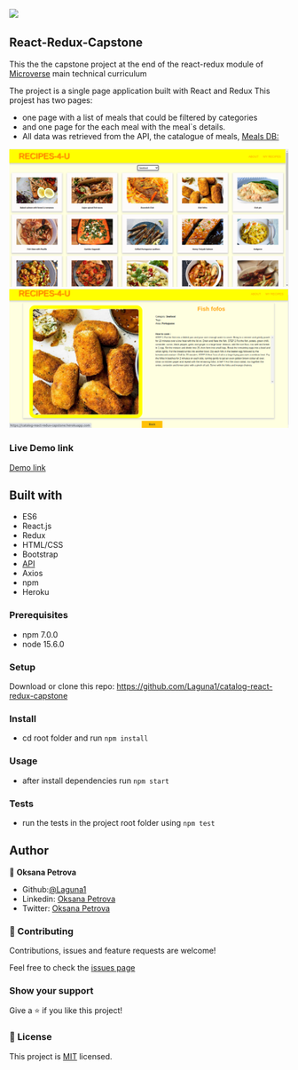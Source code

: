 ![](https://img.shields.io/badge/Microverse-blueviolet)

## React-Redux-Capstone
This the the capstone project at the end of the react-redux module of [Microverse](https://www.microverse.org/) main technical curriculum

The project is a single page application built with React and Redux
This projest has two pages:
- one page with a list of meals that could be filtered by categories
- and one page for the each meal with the meal`s details.
- All data was retrieved from the API, the catalogue of meals,   [Meals DB:](https://www.themealdb.com/api.php)

![Main Page](./src/assets/images/MainPage.png)
![Meal detail Page](./src/assets/images/MealDetailPage.png)

### Live Demo link
[Demo link](https://catalog-react-redux-capstone.herokuapp.com/)

##  Built with
 - ES6
 - React.js
 - Redux
 - HTML/CSS
 - Bootstrap
 - [API](https://www.themealdb.com/api.php)
 - Axios
 - npm
 - Heroku

### Prerequisites
- npm 7.0.0
- node 15.6.0

### Setup
Download or clone this repo:
https://github.com/Laguna1/catalog-react-redux-capstone

### Install
- cd root folder and run `npm install`
### Usage
- after install dependencies run `npm start`
### Tests
- run the tests in the project root folder using  `npm test`


## Author

👤 **Oksana Petrova**
 - Github:[@Laguna1](https://github.com/Laguna1)
 - Linkedin: [Oksana Petrova](https://www.linkedin.com/in/oksana-petrova/)
 - Twitter: [Oksana Petrova](https://twitter.com/OksanaP48303303)


### 🤝 Contributing

Contributions, issues and feature requests are welcome!

Feel free to check the [issues page](https://github.com/Laguna1/catalog-react-redux-capstone/issues)

### Show your support

Give a ⭐️ if you like this project! 

### 📝 License

This project is [MIT](https://opensource.org/licenses/MIT) licensed.